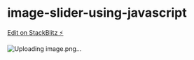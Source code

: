 # image-slider-using-javascript

[Edit on StackBlitz ⚡️](https://stackblitz.com/edit/js-93htqb)


![Uploading image.png…]()
